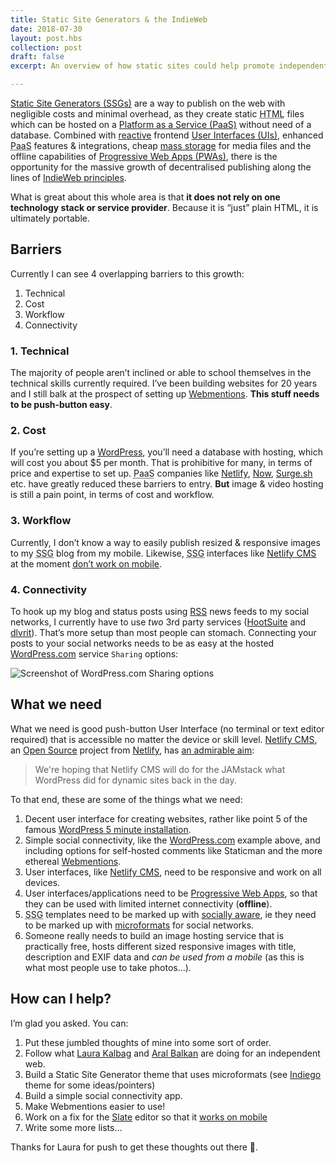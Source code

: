 ```yaml
---
title: Static Site Generators & the IndieWeb
date: 2018-07-30
layout: post.hbs
collection: post
draft: false
excerpt: An overview of how static sites could help promote independent, connected web content

---
```


[Static Site Generators (SSGs)](https://www.smashingmagazine.com/2015/11/modern-static-website-generators-next-big-thing/) are a way to publish on the web with negligible costs and minimal overhead, as they create static <abbr title="HyperText Markup Language">HTML</abbr> files which can be hosted on a [Platform as a Service (PaaS)](https://en.wikipedia.org/wiki/Platform_as_a_service) without need of a database. Combined with [reactive](https://blog.redelastic.com/what-is-reactive-programming-bc9fa7f4a7fc) frontend [User Interfaces (UIs)](https://en.wikipedia.org/wiki/User_interface), enhanced <abbr title="Platform as a Service">PaaS</abbr> features & integrations, cheap [mass storage](https://en.wikipedia.org/wiki/Object_storage) for media files and the offline capabilities of [Progressive Web Apps (PWAs)](https://www.smashingmagazine.com/2016/08/a-beginners-guide-to-progressive-web-apps/), there is the opportunity for the massive growth of decentralised publishing along the lines of [IndieWeb principles](https://indieweb.org/principles).

What is great about this whole area is that **it does not rely on one technology stack or service provider**. Because it is “just” plain HTML, it is ultimately portable.

## Barriers

Currently I can see 4 overlapping barriers to this growth:

1. Technical
2. Cost
3. Workflow
4. Connectivity


### 1. Technical

The majority of people aren’t inclined or able to school themselves in the technical skills currently required. I’ve been building websites for 20 years and I still balk at the prospect of setting up [Webmentions](https://discourse.gohugo.io/t/anyone-for-webmention/10411). **This stuff needs to be push-button easy**.

### 2. Cost

If you’re setting up a [WordPress](https://wordpress.org/), you’ll need a database with hosting, which will cost you about $5 per month. That is prohibitive for many, in terms of price and expertise to set up. <abbr title="Platform as a Service">PaaS</abbr> companies like [Netlify](), [Now](), [Surge.sh]() etc. have greatly reduced these barriers to entry. **But** image & video hosting is still a pain point, in terms of cost and workflow.

### 3. Workflow

Currently, I don’t know a way to easily publish resized & responsive images to my <abbr title="Static Site Generator">SSG</abbr> blog from my mobile. Likewise, <abbr title="Static Site Generator">SSG</abbr> interfaces like [Netlify CMS](https://www.netlifycms.org/) at the moment [don’t work on mobile](https://github.com/netlify/netlify-cms/issues/441). 

### 4. Connectivity

To hook up my blog and status posts using [RSS](https://en.wikipedia.org/wiki/RSS) news feeds to my social networks, I currently have to use _two_ 3rd party services ([HootSuite](https://hootsuite.com/#) and [dlvrit](https://dlvrit.com/)). That’s more setup than most people can stomach. Connecting your posts to your social networks needs to be as easy at the hosted [WordPress.com](https://wordpress.com/) service `Sharing` options:

<img src="https://farm1.staticflickr.com/935/43737373971_6c2304b511_z_d.jpg" alt="Screenshot of WordPress.com Sharing options" />

## What we need

What we need is good push-button User Interface (no terminal or text editor required) that is accessible no matter the device or skill level. [Netlify CMS](https://www.netlifycms.org/), an [Open Source](https://en.wikipedia.org/wiki/Open-source_software) project from [Netlify](https://www.netlify.com/), has [an admirable aim](https://www.netlifycms.org/docs/contributor-guide):

> We're hoping that Netlify CMS will do for the JAMstack what WordPress did for dynamic sites back in the day. 

To that end, these are some of the things what we need:

1. Decent user interface for creating websites, rather like point 5 of the famous [WordPress 5 minute installation](https://codex.wordpress.org/Installing_WordPress#Famous_5-Minute_Installation).
2. Simple social connectivity, like the [WordPress.com](https://wordpress.com/) example above, and including options for self-hosted comments like Staticman and the more ethereal [Webmentions](https://webmention.rocks/). 
3. User interfaces, like [Netlify CMS](https://www.netlifycms.org/), need to be responsive and work on all devices. 
4. User interfaces/applications need to be [Progressive Web Apps](https://www.smashingmagazine.com/2016/08/a-beginners-guide-to-progressive-web-apps/), so that they can be used with limited internet connectivity (**offline**).
5. <abbr title="Static Site Generator">SSG</abbr> templates need to be marked up with [socially aware](https://www.indiego.org.uk/social/), ie they need to be marked up with [microformats](https://en.wikipedia.org/wiki/Microformat) for social networks.
6. Someone really needs to build an image hosting service that is practically free, hosts different sized responsive images with title, description and EXIF data and _can be used from a mobile_ (as this is what most people use to take photos…). 

## How can I help?

I’m glad you asked. You can:

1. Put these jumbled thoughts of mine into some sort of order. 
2. Follow what [Laura Kalbag](https://laurakalbag.com/) and [Aral Balkan](https://ar.al/) are doing for an independent web.
3. Build a Static Site Generator theme that uses microformats (see [Indiego](https://www.indiego.org.uk/) theme for some ideas/pointers)
4. Build a simple social connectivity app.
5. Make Webmentions easier to use!
6. Work on a fix for the [Slate](https://www.slatejs.org/#/rich-text) editor so that it [works on mobile](https://github.com/netlify/netlify-cms/issues/441#issuecomment-350426891)
7. Write some more lists…

Thanks for Laura for push to get these thoughts out there 🙂.
